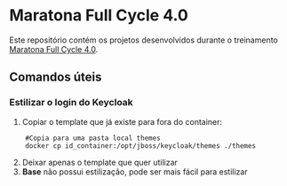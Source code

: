 # Maratona Full Cycle 4.0

Este repositório contém os projetos desenvolvidos durante o treinamento  [Maratona Full Cycle 4.0](http://maratona.fullcycle.com.br/).


## Comandos úteis

### Estilizar o login do Keycloak

1. Copiar o template que já existe para fora do container:
```
    #Copia para uma pasta local themes
    docker cp id_container:/opt/jboss/keycloak/themes ./themes
```

2.  Deixar apenas o template que quer utilizar
 1. **Base** não possui estilização, pode ser mais fácil para estilizar
